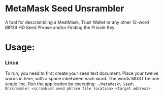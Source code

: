 # MetaMask Seed Unsrambler
A tool for descrambling a MeatMask, Trust Wallet or any other 12-word BIP39 HD Seed Phrase and/or Finding the Private Key

# Usage:
### Linux
To run, you need to first create your seed text document. Place your twelve words in here, with a space inbetween each word. The words MUST be one single line.
Run the application by executing:
`./MetaMask\ Seed\ Unscrambler <scrambled seed phrase file location> <target address>`
